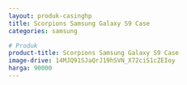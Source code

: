 ```yaml
---
layout: produk-casinghp
title: Scorpions Samsung Galaxy S9 Case
categories: samsung

# Produk
product-title: Scorpions Samsung Galaxy S9 Case
image-drive: 14MJQ91SJaQrJ19hSVN_X72ciS1cZEIoy
harga: 90000
---
```

